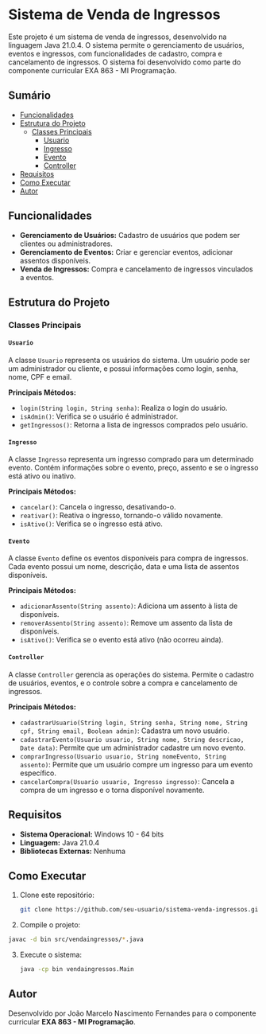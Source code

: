 # Sistema de Venda de Ingressos

Este projeto é um sistema de venda de ingressos, desenvolvido na linguagem Java 21.0.4. O sistema permite o gerenciamento de usuários, eventos e ingressos, com funcionalidades de cadastro, compra e cancelamento de ingressos. O sistema foi desenvolvido como parte do componente curricular EXA 863 - MI Programação.

## Sumário

- [Funcionalidades](#funcionalidades)
- [Estrutura do Projeto](#estrutura-do-projeto)
    - [Classes Principais](#classes-pricipais)
        - [Usuario](#usuario)
        - [Ingresso](#ingresso)
        - [Evento](#evento)
        - [Controller](#controller)
- [Requisitos](#requisitos)
- [Como Executar](#como-executar)
- [Autor](#autor)

## Funcionalidades

- **Gerenciamento de Usuários:** Cadastro de usuários que podem ser clientes ou administradores.
- **Gerenciamento de Eventos:** Criar e gerenciar eventos, adicionar assentos disponíveis.
- **Venda de Ingressos:** Compra e cancelamento de ingressos vinculados a eventos.
  
## Estrutura do Projeto

### Classes Principais

#### `Usuario`
A classe `Usuario` representa os usuários do sistema. Um usuário pode ser um administrador ou cliente, e possui informações como login, senha, nome, CPF e email.

**Principais Métodos:**
- `login(String login, String senha)`: Realiza o login do usuário.
- `isAdmin()`: Verifica se o usuário é administrador.
- `getIngressos()`: Retorna a lista de ingressos comprados pelo usuário.

#### `Ingresso`
A classe `Ingresso` representa um ingresso comprado para um determinado evento. Contém informações sobre o evento, preço, assento e se o ingresso está ativo ou inativo.

**Principais Métodos:**
- `cancelar()`: Cancela o ingresso, desativando-o.
- `reativar()`: Reativa o ingresso, tornando-o válido novamente.
- `isAtivo()`: Verifica se o ingresso está ativo.

#### `Evento`
A classe `Evento` define os eventos disponíveis para compra de ingressos. Cada evento possui um nome, descrição, data e uma lista de assentos disponíveis.

**Principais Métodos:**
- `adicionarAssento(String assento)`: Adiciona um assento à lista de disponíveis.
- `removerAssento(String assento)`: Remove um assento da lista de disponíveis.
- `isAtivo()`: Verifica se o evento está ativo (não ocorreu ainda).

#### `Controller`
A classe `Controller` gerencia as operações do sistema. Permite o cadastro de usuários, eventos, e o controle sobre a compra e cancelamento de ingressos.

**Principais Métodos:**
- `cadastrarUsuario(String login, String senha, String nome, String cpf, String email, Boolean admin)`: Cadastra um novo usuário.
- `cadastrarEvento(Usuario usuario, String nome, String descricao, Date data)`: Permite que um administrador cadastre um novo evento.
- `comprarIngresso(Usuario usuario, String nomeEvento, String assento)`: Permite que um usuário compre um ingresso para um evento específico.
- `cancelarCompra(Usuario usuario, Ingresso ingresso)`: Cancela a compra de um ingresso e o torna disponível novamente.

## Requisitos

- **Sistema Operacional:** Windows 10 - 64 bits
- **Linguagem:** Java 21.0.4
- **Bibliotecas Externas:** Nenhuma

## Como Executar

1. Clone este repositório:
   ```bash
   git clone https://github.com/seu-usuario/sistema-venda-ingressos.git

2. Compile o projeto:
  ```bash
  javac -d bin src/vendaingressos/*.java
```
3. Execute o sistema:
   ```bash
   java -cp bin vendaingressos.Main
   ```

## Autor
Desenvolvido por João Marcelo Nascimento Fernandes para o componente curricular **EXA 863 - MI Programação**.

